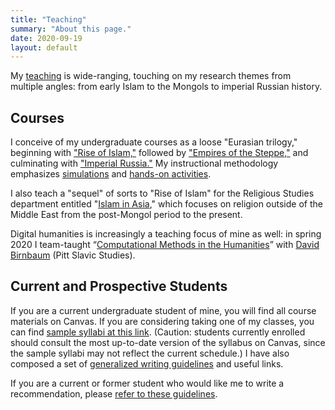 ```yaml
---
title: "Teaching"
summary: "About this page."
date: 2020-09-19
layout: default
---
```


My [teaching][1] is wide-ranging, touching on my research themes from multiple angles: from early Islam to the Mongols to imperial Russian history.

## Courses

I conceive of my undergraduate courses as a loose "Eurasian trilogy," beginning with ["Rise of Islam,"][2] followed by ["Empires of the Steppe,"][3] and culminating with ["Imperial Russia."][4] My instructional methodology emphasizes [simulations](https://www.utimes.pitt.edu/news/teaching-heroes) and [hands-on activities](https://www.honorscollege.pitt.edu/islam).

I also teach a "sequel" of sorts to "Rise of Islam" for the Religious Studies department entitled "[Islam in Asia](https://www.academia.edu/44017356/Islam_in_Asia_Syllabus_)," which focuses on religion outside of the Middle East from the post-Mongol period to the present.

Digital humanities is increasingly a teaching focus of mine as well: in spring 2020 I team-taught “[Computational Methods in the Humanities][5]” with [David Birnbaum][6] (Pitt Slavic Studies).


## Current and Prospective Students

If you are a current undergraduate student of mine, you will find all course materials on Canvas. If you are considering taking one of my classes, you can find [sample syllabi at this link][7]. (Caution: students currently enrolled should consult the most up-to-date version of the syllabus on Canvas, since the sample syllabi may not reflect the current schedule.) I have also composed a set of [generalized writing guidelines](http://jamespickett.info/writing_tips) and useful links.

If you are a current or former student who would like me to write a recommendation, please [refer to these guidelines][9].

[1]:	https://pitt.academia.edu/JamesPickett/Syllabi
[2]:	https://www.academia.edu/38158975/Rise_of_Islam_Syllabus_
[3]:	https://www.academia.edu/28288742/Empires_of_the_Steppe_Eurasia_from_the_Mongols_to_the_Soviet_Union_Syllabus_
[4]:	https://www.academia.edu/37326736/Imperial_Russia_Syllabus_
[5]:	https://bactriana.org/courses.xhtml
[6]:	https://www.dsam.pitt.edu/people/david-j-birnbaum
[7]:	https://pitt.academia.edu/JamesPickett/Syllabi
[8]:	http://jamespickett.info/writing_tips
[9]:	http://jamespickett.info/rec_letter_questionnaire

